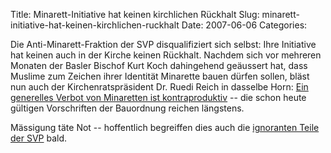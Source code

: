 Title: Minarett-Initiative hat keinen kirchlichen Rückhalt
Slug: minarett-initiative-hat-keinen-kirchlichen-ruckhalt
Date: 2007-06-06
Categories:

Die Anti-Minarett-Fraktion der SVP disqualifiziert sich selbst: Ihre Initiative hat keinen auch in der Kirche keinen Rückhalt. Nachdem sich vor mehreren Monaten der Basler Bischof Kurt Koch dahingehend geäussert hat, dass Muslime zum Zeichen ihrer Identität Minarette bauen dürfen sollen, bläst nun auch der Kirchenratspräsident Dr. Ruedi Reich in dasselbe Horn: [Ein generelles Verbot von Minaretten ist kontraproduktiv](http://www.blick.ch/news/schweiz/artikel64134) -- die schon heute gültigen Vorschriften der Bauordnung reichen längstens.

Mässigung täte Not -- hoffentlich begreiffen dies auch die [ignoranten Teile der SVP](http://spinlock.ch/blog/2007/05/20/ignorante-minarett-gegner/) bald.
